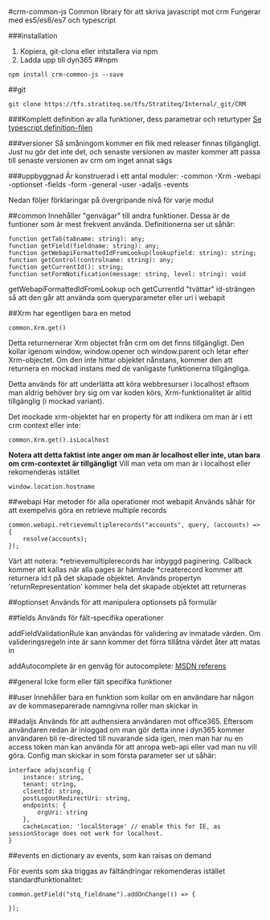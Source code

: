 #crm-common-js
Common library för att skriva javascript mot crm
Fungerar med es5/es6/es7 och typescript

###installation
1. Kopiera, git-clona eller intstallera via npm
2. Ladda upp till dyn365
##npm
```
npm install crm-common-js --save
```

##git
```
git clone https://tfs.stratiteq.se/tfs/Stratiteq/Internal/_git/CRM
```

###Komplett definition av alla funktioner, dess parametrar och returtyper
[Se typescript definition-filen](https://tfs.stratiteq.se/tfs/Stratiteq/Internal/_git/CRM?path=%2Fcrm-common-js.d.ts&version=GBmaster&_a=contents)

###versioner
Så småningom kommer en flik med releaser finnas tillgängligt.
Just nu gör det inte det, och senaste versionen av master kommer att passa till senaste versionen av crm om inget annat sägs


###uppbyggnad
Är konstruerad i ett antal moduler:
-common
  -Xrm
  -webapi
  -optionset
  -fields
  -form
  -general
  -user
  -adaljs
  -events

Nedan följer förklaringar på övergripande nivå för varje modul

##common
Innehåller "genvägar" till andra funktioner. Dessa är de funtioner som är mest frekvent använda. Definitionerna ser ut såhär:
```
function getTab(tabname: string): any;
function getField(fieldname: string): any;
function getWebapiFormattedIdFromLookup(lookupfield: string): string;
function getControl(controlname: string): any;
function getCurrentId(): string;
function setFormNotification(message: string, level: string): void
```

getWebapiFormattedIdFromLookup och getCurrentId "tvättar" id-strängen så att den går att använda som queryparameter eller uri i webapit

##Xrm
har egentligen bara en metod
```
common.Xrm.get()
```
Detta returnernerar Xrm objectet från crm om det finns tillgängligt.
Den kollar igenom window, window.opener och window.parent och letar efter Xrm-objectet.
Om den inte hittar objektet nånstans, kommer den att returnera en mockad instans med de vanligaste funktionerna tillgängliga.

Detta används för att underlätta att köra webbresurser i localhost eftsom man aldrig behöver bry sig om var koden körs, Xrm-funktionalitet är alltid tillgänglig (i mockad variant).

Det mockade xrm-objektet har en property för att indikera om man är i ett crm context eller inte:
```
common.Xrm.get().isLocalhost
```
__Notera att detta faktist inte anger om man är localhost eller inte, utan bara om crm-contextet är tillgängligt__
Vill man veta om man är i localhost eller rekomenderas istället
```
window.location.hostname
```

##webapi
Har metoder för alla operationer mot webapit
Används såhär för att exempelvis göra en retrieve multiple records
```
common.webapi.retrievemultiplerecords("accounts", query, (accounts) => {    
    resolve(accounts);    
});
```

Värt att notera:
*retrievemultiplerecords har inbyggd paginering. Callback kommer att kallas när alla pages är hämtade
*createrecord kommer att returnera id:t på det skapade objektet. Används propertyn 'returnRepresentation' kommer hela det skapade objektet att returneras

##optionset
Används för att manipulera optionsets på formulär

##fields
Används för fält-specifika operationer

addFieldValidationRule kan användas för validering av inmatade värden. Om valideringsregeln inte är sann kommer det förra tillåtna värdet åter att matas in

addAutocomplete är en genväg för autocomplete:
[MSDN referens](https://msdn.microsoft.com/en-us/library/mt607648.aspx)

##general
Icke form eller fält specifika funktioner 

##user
Innehåller bara en funktion som kollar om en användare har någon av de kommaseparerade namngivna roller man skickar in

##adaljs
Används för att authensiera användaren mot office365. Eftersom användaren redan är inloggad om man gör detta inne i dyn365 kommer användaren bli re-directed till nuvarande sida igen, men man har nu en access token man kan använda för att anropa web-api eller vad man nu vill göra. Config man skickar in som första parameter ser ut såhär:
```
interface adajsconfig {
    instance: string,
    tenant: string,
    clientId: string,
    postLogoutRedirectUri: string,
    endpoints: {
        orgUri: string
    },
    cacheLocation: 'localStorage' // enable this for IE, as sessionStorage does not work for localhost.
}
```

##events
en dictionary av events, som kan raisas on demand

För events som ska triggas av fältändringar rekomenderas istället standardfunktionalitet:
``` 
common.getField("stq_fieldname").addOnChange(() => {

});
``` 



